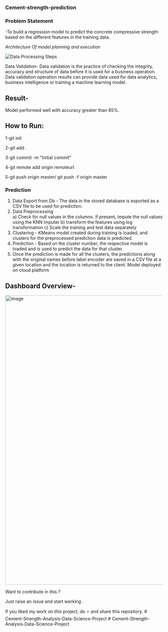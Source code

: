 ### Cement-strength-prediction

### Problem Statement
-To build a regression model to predict the concrete compressive strength based on the different features in the training data. 

*Architecture Of model planning and execution*


![Data Processing Steps](https://user-images.githubusercontent.com/90152799/185467421-c90e526f-eeeb-4e49-8383-b4efb5eaa68e.jpg)


Data Validation- Data validation is the practice of checking the integrity, accuracy and structure of data before it is used for a business operation. Data validation operation results can provide data used for data analytics, business intelligence or training a machine learning model.


## Result-

Model performed well with accuracy greater than 85%.

## How to Run:

1-git init


2-git add .


3-git commit -m "Initial commit"


4-git remote add origin remoteurl


5-git push origin master/ git push -f origin master

### Prediction
 
1) Data Export from Db - The data in the stored database is exported as a CSV file to be used for prediction.
2) Data Preprocessing   
   a) Check for null values in the columns. If present, impute the null values using the KNN imputer
   b) transform the features using log transformation
   c) Scale the training and test data separately 
3) Clustering - KMeans model created during training is loaded, and clusters for the preprocessed prediction data is predicted.
4) Prediction - Based on the cluster number, the respective model is loaded and is used to predict the data for that cluster.
5) Once the prediction is made for all the clusters, the predictions along with the original names before label encoder are saved in a CSV file at a given location and the location is returned to the client.
Model deployed on cloud platform


## Dashboard Overview-

<img width="923" alt="image" src="https://user-images.githubusercontent.com/90152799/180617470-107ab536-9024-4dbd-a683-83f6e4ef971c.png">


Want to contribute in this ?

Just raise an issue and start working .

If you liked my work on this project, do ⭐ and share this repository.
#   C e m e n t - S t r e n g t h - A n a l y s i s - D a t a - S c i e n c e - P r o j e c t  
 #   C e m e n t - S t r e n g t h - A n a l y s i s - D a t a - S c i e n c e - P r o j e c t  
 